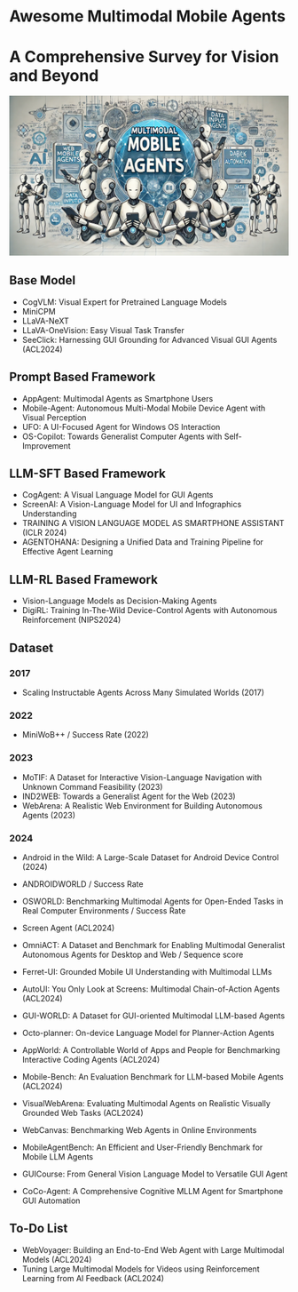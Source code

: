 
# Awesome Multimodal Mobile Agents
# A Comprehensive Survey for Vision and Beyond

![Example Image](img.webp)

## Base Model

- CogVLM: Visual Expert for Pretrained Language Models
- MiniCPM
- LLaVA-NeXT
- LLaVA-OneVision: Easy Visual Task Transfer
- SeeClick: Harnessing GUI Grounding for Advanced Visual GUI Agents (ACL2024)


## Prompt Based Framework



- AppAgent: Multimodal Agents as Smartphone Users
- Mobile-Agent: Autonomous Multi-Modal Mobile Device Agent with Visual Perception
- UFO: A UI-Focused Agent for Windows OS Interaction
- OS-Copilot: Towards Generalist Computer Agents with Self-Improvement



## LLM-SFT Based Framework
- CogAgent: A Visual Language Model for GUI Agents
- ScreenAI: A Vision-Language Model for UI and Infographics Understanding
- TRAINING A VISION LANGUAGE MODEL AS SMARTPHONE ASSISTANT (ICLR 2024)
- AGENTOHANA: Designing a Unified Data and Training Pipeline for Effective Agent Learning



## LLM-RL Based Framework

- Vision-Language Models as Decision-Making Agents
- DigiRL: Training In-The-Wild Device-Control Agents with Autonomous Reinforcement (NIPS2024)



## Dataset

### 2017
- Scaling Instructable Agents Across Many Simulated Worlds (2017)

### 2022
- MiniWoB++ / Success Rate (2022)

### 2023
- MoTIF: A Dataset for Interactive Vision-Language Navigation with Unknown Command Feasibility (2023)
- IND2WEB: Towards a Generalist Agent for the Web (2023)
- WebArena: A Realistic Web Environment for Building Autonomous Agents (2023)


 
### 2024
- Android in the Wild: A Large-Scale Dataset for Android Device Control (2024)
- ANDROIDWORLD / Success Rate
- OSWORLD: Benchmarking Multimodal Agents for Open-Ended Tasks in Real Computer Environments / Success Rate
- Screen Agent (ACL2024)
- OmniACT: A Dataset and Benchmark for Enabling Multimodal Generalist Autonomous Agents for Desktop and Web / Sequence score
- Ferret-UI: Grounded Mobile UI Understanding with Multimodal LLMs
- AutoUI: You Only Look at Screens: Multimodal Chain-of-Action Agents (ACL2024)
- GUI-WORLD: A Dataset for GUI-oriented Multimodal LLM-based Agents

- Octo-planner: On-device Language Model for Planner-Action Agents
- AppWorld: A Controllable World of Apps and People for Benchmarking Interactive Coding Agents (ACL2024)
- Mobile-Bench: An Evaluation Benchmark for LLM-based Mobile Agents (ACL2024)
- VisualWebArena: Evaluating Multimodal Agents on Realistic Visually Grounded Web Tasks (ACL2024)
- WebCanvas: Benchmarking Web Agents in Online Environments
- MobileAgentBench: An Efficient and User-Friendly Benchmark for Mobile LLM Agents
- GUICourse: From General Vision Language Model to Versatile GUI Agent
- CoCo-Agent: A Comprehensive Cognitive MLLM Agent for Smartphone GUI Automation

  

## To-Do List
- WebVoyager: Building an End-to-End Web Agent with Large Multimodal Models (ACL2024)
- Tuning Large Multimodal Models for Videos using Reinforcement Learning from AI Feedback (ACL2024)



